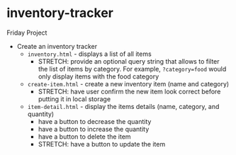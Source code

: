 # inventory-tracker
Friday Project

* Create an inventory tracker
  * `inventory.html` - displays a list of all items
    * STRETCH: provide an optional query string that allows to filter
      the list of items by category. For example, `?category=food`
      would only display items with the food category
  * `create-item.html` - create a new inventory item (name and category)
    * STRETCH: have user confirm the new item look correct before putting it in local storage
  * `item-detail.html` - display the items details (name, category, and quantity)
    * have a button to decrease the quantity
    * have a button to increase the quantity
    * have a button to delete the item
    * STRETCH: have a button to update the item
